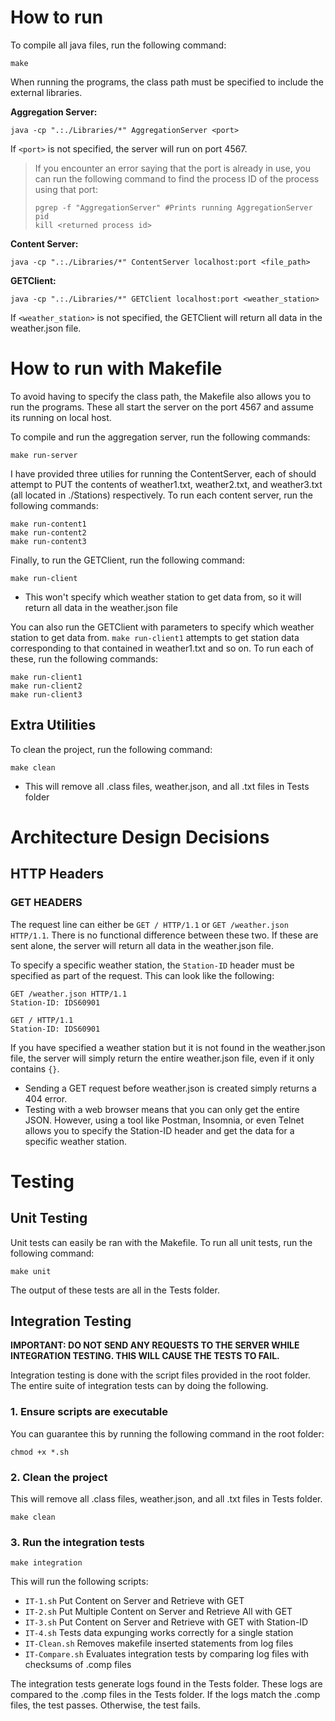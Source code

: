 # How to run
To compile all java files, run the following command:
```
make 
```

When running the programs, the class path must be specified to include the external libraries. 

**Aggregation Server:** 
``` 
java -cp ".:./Libraries/*" AggregationServer <port> 
```
If ```<port>``` is not specified, the server will run on port 4567.

>If you encounter an error saying that the port is already in use, you can run the following command to find the process ID of the process using that port:
>```
>pgrep -f "AggregationServer" #Prints running AggregationServer pid
>kill <returned process id>
>```

**Content Server:** 
``` 
java -cp ".:./Libraries/*" ContentServer localhost:port <file_path>
```

**GETClient:**
```
java -cp ".:./Libraries/*" GETClient localhost:port <weather_station>
```
If ```<weather_station>``` is not specified, the GETClient will return all data in the weather.json file.


# How to run with Makefile
To avoid having to specify the class path, the Makefile also allows you to run the programs. These all start the server on the port 4567 and assume its running on local host.

To compile and run the aggregation server, run the following commands:
```
make run-server
```

I have provided three utilies for running the ContentServer, each of should attempt to PUT the contents of weather1.txt, weather2.txt, and weather3.txt (all located in ./Stations) respectively. 
To run each content server, run the following commands:
```
make run-content1 
make run-content2
make run-content3
```

Finally, to run the GETClient, run the following command:
```
make run-client
```
* This won't specify which weather station to get data from, so it will return all data in the weather.json file

You can also run the GETClient with parameters to specify which weather station to get data from. ```make run-client1``` attempts to get station data corresponding to that contained in weather1.txt and so on. To run each of these, run the following commands:
```
make run-client1
make run-client2
make run-client3
```
## Extra Utilities 
To clean the project, run the following command:
```
make clean
```
* This will remove all .class files, weather.json, and all .txt files in Tests folder 

# Architecture Design Decisions
## HTTP Headers 
### **GET HEADERS** 

The request line can either be ```GET / HTTP/1.1``` or ```GET /weather.json HTTP/1.1```. There is no functional difference between these two. If these are sent alone, the server will return all data in the weather.json file.

To specify a specific weather station, the ```Station-ID``` header must be specified as part of the request. This can look like the following: 

```
GET /weather.json HTTP/1.1
Station-ID: IDS60901
```
```
GET / HTTP/1.1
Station-ID: IDS60901
```
If you have specified a weather station but it is not found in the weather.json file, the server will simply return the entire weather.json file, even if it only contains ```{}```. 

* Sending a GET request before weather.json is created simply returns a 404 error.
* Testing with a web browser means that you can only get the entire JSON. However, using a tool like Postman, Insomnia, or even Telnet allows you to specify the Station-ID header and get the data for a specific weather station.

# Testing
## Unit Testing
Unit tests can easily be ran with the Makefile. To run all unit tests, run the following command:
```
make unit
```
The output of these tests are all in the Tests folder.

## Integration Testing
**IMPORTANT: DO NOT SEND ANY REQUESTS TO THE SERVER WHILE INTEGRATION TESTING. THIS WILL CAUSE THE TESTS TO FAIL.**

Integration testing is done with the script files provided in the root folder. The entire suite of integration tests can by doing the following.
### 1. Ensure scripts are executable
 You can guarantee this by running the following command in the root folder:
 ```
 chmod +x *.sh
 ```
### 2. Clean the project
This will remove all .class files, weather.json, and all .txt files in Tests folder. 
```
make clean
```

### 3. Run the integration tests
```
make integration 
```
This will run the following scripts:
* ```IT-1.sh``` Put Content on Server and Retrieve with GET
* ```IT-2.sh``` Put Multiple Content on Server and Retrieve All with GET
* ```IT-3.sh``` Put Content on Server and Retrieve with GET with Station-ID
* ```IT-4.sh``` Tests data expunging works correctly for a single station
* ```IT-Clean.sh``` Removes makefile inserted statements from log files 
* ```IT-Compare.sh``` Evaluates integration tests by comparing log files with checksums of .comp files

The integration tests generate logs found in the Tests folder. These logs are compared to the .comp files in the Tests folder. If the logs match the .comp files, the test passes. Otherwise, the test fails.

